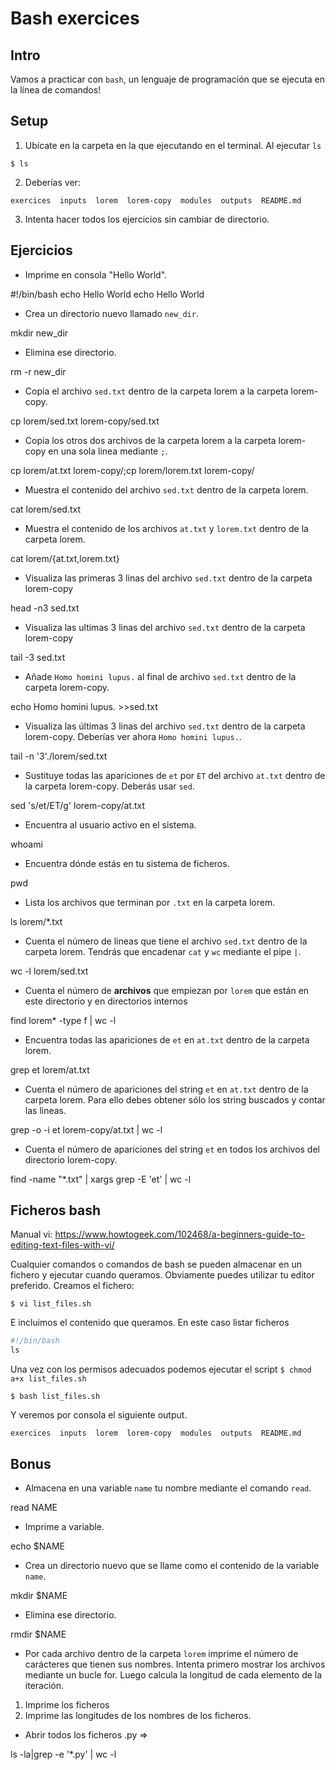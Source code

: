 # Bash exercices


## Intro

Vamos a practicar con `bash`, un lenguaje de programación que se ejecuta en la línea de comandos!

## Setup
1. Ubícate en la carpeta en la que ejecutando en el terminal. Al ejecutar `ls` 
```console
$ ls
```

2. Deberías ver: 
```console
exercices  inputs  lorem  lorem-copy  modules  outputs  README.md
```
3. Intenta hacer todos los ejercicios sin cambiar de directorio. 

## Ejercicios

* Imprime en consola "Hello World".

#!/bin/bash echo Hello World
echo Hello World 


* Crea un directorio nuevo llamado `new_dir`.

mkdir new_dir

* Elimina ese directorio.

rm -r new_dir

* Copia el archivo `sed.txt` dentro de la carpeta lorem a la carpeta lorem-copy. 

cp lorem/sed.txt lorem-copy/sed.txt

* Copia los otros dos archivos de la carpeta lorem a la carpeta lorem-copy en una sola linea mediante `;`. 

cp lorem/at.txt lorem-copy/;cp lorem/lorem.txt lorem-copy/

* Muestra el contenido del archivo `sed.txt` dentro de la carpeta lorem.

cat lorem/sed.txt


* Muestra el contenido de los archivos `at.txt` y `lorem.txt` dentro de la carpeta lorem. 

cat lorem/{at.txt,lorem.txt}

* Visualiza las primeras 3 linas del archivo `sed.txt` dentro de la carpeta lorem-copy 

head -n3 sed.txt

* Visualiza las ultimas 3 linas del archivo `sed.txt` dentro de la carpeta lorem-copy 

tail -3 sed.txt


* Añade `Homo homini lupus.` al final de archivo `sed.txt` dentro de la carpeta lorem-copy. 

echo Homo homini lupus. >>sed.txt


* Visualiza las últimas 3 linas del archivo `sed.txt` dentro de la carpeta lorem-copy. Deberías ver ahora `Homo homini lupus.`. 

tail -n '3'./lorem/sed.txt


* Sustituye todas las apariciones de `et` por `ET` del archivo `at.txt` dentro de la carpeta lorem-copy. Deberás usar `sed`. 

sed 's/et/ET/g' lorem-copy/at.txt


* Encuentra al usuario activo en el sistema.

whoami

* Encuentra dónde estás en tu sistema de ficheros.

pwd

* Lista los archivos que terminan por `.txt` en la carpeta lorem.

ls lorem/*.txt


* Cuenta el número de lineas que tiene el archivo `sed.txt` dentro de la carpeta lorem. Tendrás que encadenar `cat` y `wc` mediante el pipe `|`. 

wc -l lorem/sed.txt


* Cuenta el número de **archivos** que empiezan por `lorem` que están en este directorio y en directorios internos

find lorem* -type f | wc -l



* Encuentra todas las apariciones de `et` en `at.txt` dentro de la carpeta lorem.

grep et lorem/at.txt



* Cuenta el número de apariciones del string `et` en `at.txt` dentro de la carpeta lorem. Para ello debes obtener sólo los string buscados y contar las lineas. 


grep -o -i et lorem-copy/at.txt | wc -l


*  Cuenta el número de apariciones del string `et` en todos los archivos del directorio lorem-copy. 

find -name "*.txt" | xargs grep -E 'et' | wc -l


## Ficheros bash

Manual vi: https://www.howtogeek.com/102468/a-beginners-guide-to-editing-text-files-with-vi/

Cualquier comandos o comandos de bash se pueden almacenar en un fichero y ejecutar cuando queramos. Obviamente puedes utilizar tu editor preferido. Creamos el fichero: 
```console
$ vi list_files.sh
```
E incluimos el contenido que queramos. En este caso listar ficheros
```python
#!/bin/bash
ls
```

Una vez con los permisos adecuados podemos ejecutar el script `$ chmod a+x list_files.sh`
```console
$ bash list_files.sh
```
Y veremos por consola el siguiente output. 
```console
exercices  inputs  lorem  lorem-copy  modules  outputs  README.md
```

## Bonus

* Almacena en una variable `name` tu nombre mediante el comando `read`.

read NAME
* Imprime a variable.

echo $NAME

* Crea un directorio nuevo que se llame como el contenido de la variable `name`.

mkdir $NAME

* Elimina ese directorio. 

rmdir $NAME

* Por cada archivo dentro de la carpeta `lorem` imprime el número de carácteres que tienen sus nombres. Intenta primero mostrar los archivos mediante un bucle for. Luego calcula la longitud de cada elemento de la iteración. 
1. Imprime los ficheros
2. Imprime las longitudes de los nombres de los ficheros. 

* Abrir todos los ficheros .py => 

ls -la|grep -e '*.py' | wc -l
